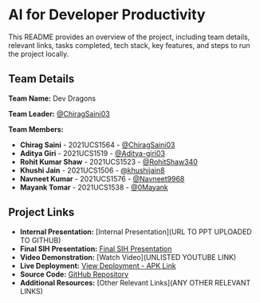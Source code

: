# AI for Developer Productivity

This README provides an overview of the project, including team details, relevant links, tasks completed, tech stack, key features, and steps to run the project locally.

## Team Details

**Team Name:** Dev Dragons

**Team Leader:** [@ChiragSaini03](https://github.com/ChiragSaini03)

**Team Members:**

- **Chirag Saini** - 2021UCS1564 - [@ChiragSaini03](https://github.com/ChiragSaini03)
- **Aditya Giri** - 2021UCS1519 - [@Aditya-giri03](https://github.com/Aditya-giri03)
- **Rohit Kumar Shaw** - 2021UCS1523 - [@RohitShaw340](https://github.com/RohitShaw340)
- **Khushi Jain** - 2021UCS1506 - [@khushijain8](https://github.com/khushijain8)
- **Navneet Kumar** - 2021UCS1576 - [@Navneet9968](https://github.com/Navneet9968)
- **Mayank Tomar** - 2021UCS1538 - [@0Mayank](https://github.com/0Mayank)

## Project Links

- **Internal Presentation:** [Internal Presentation](URL TO PPT UPLOADED TO GITHUB)
- **Final SIH Presentation:** [Final SIH Presentation](files/SIH_PPT_DEV_DRAGONS.pdf)
- **Video Demonstration:** [Watch Video](UNLISTED YOUTUBE LINK)
- **Live Deployment:** [View Deployment - APK Link](https://drive.google.com/file/d/141MFWoDTh7W8NHhPfxu9pDTsnZ3dWDQj/view?usp=sharing)
- **Source Code:** [GitHub Repository](code)
- **Additional Resources:** [Other Relevant Links](ANY OTHER RELEVANT LINKS)
